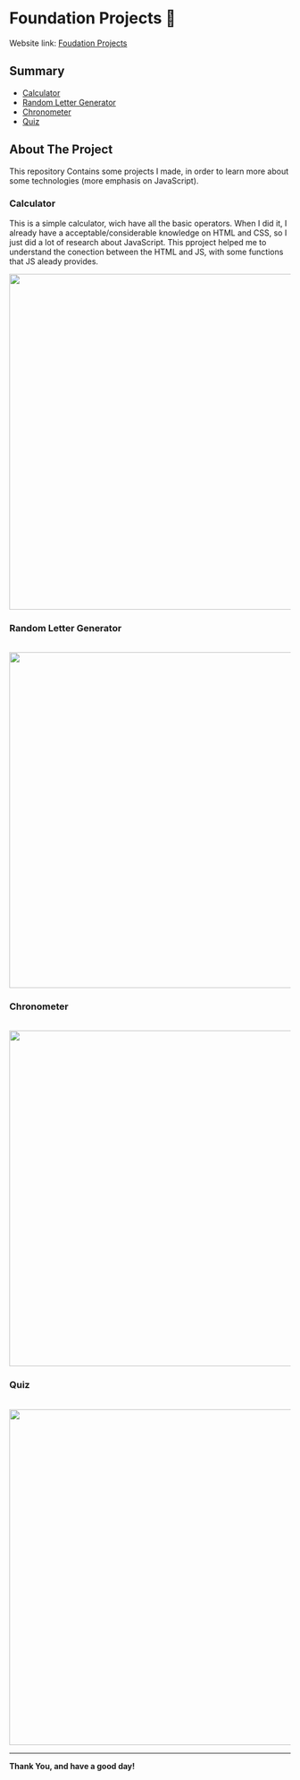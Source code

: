 # Foundation Projects 📝

Website link: <a href='foundation-projects-gra.vercel.app'>Foudation Projects</a>

## Summary 
  - [Calculator](#calculator)
  - [Random Letter Generator](#random-letter-generator)
  - [Chronometer](#chronometer)
  - [Quiz](#quiz)
    <br>

## About The Project

  This repository Contains some projects I made, in order to learn more about some technologies (more emphasis on JavaScript).

### Calculator
  This is a simple calculator, wich have all the basic operators. When I did it, I already have a acceptable/considerable knowledge on HTML and CSS, so I just did a lot of research about JavaScript. This pproject helped me to understand the conection between the HTML and JS, with some functions that JS aleady provides.
&nbsp;

<img src='https://github.com/user-attachments/assets/94cce515-5dfb-4fe5-81d3-b7dd03e065d9' width='600'/>

### Random Letter Generator

&nbsp;
<img src='https://github.com/user-attachments/assets/33bbea31-929d-4ec6-a08f-91ac29873750' width='600'/>

### Chronometer

&nbsp;
<img src='https://github.com/user-attachments/assets/d6dfdc80-599e-486c-a88c-0202514afa4f' width='600'/>

### Quiz

&nbsp;
<img src='https://github.com/user-attachments/assets/5a7d8cc3-2234-44bd-bd4d-0f8ca9537853' width='600'/>

---

**Thank You, and have a good day!**
